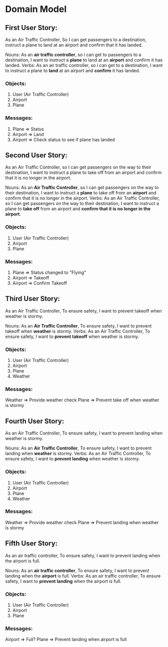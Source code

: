 # Domain Model

## First User Story:
As an Air Traffic Controller, So I can get passengers to a destination, instruct a plane to land at an airport and confirm that it has landed.

Nouns: As an **air traffic controller**, so i can get to passengers to a destination, I want to instruct a **plane** to land at an **airport** and confirm it has landed.
Verbs: As an air traffic controller, so i can get to a destination, I want to instruct a plane to **land** at an airport and **confirm** it has landed.

### Objects:
1. User (Air Traffic Controller)
2. Airport
3. Plane

### Messages:
1. Plane => Status
2. Airport => Land
3. Airport => Check status to see if plane has landed

## Second User Story:
As an Air Traffic Controller, so I can get passengers on the way to their destination, I want to instruct a plane to take off from an airport and confirm that it is no longer in the airport.

Nouns: As an **Air Traffic Controller**, so I can get passengers on the way to their destination, I want to instruct a **plane** to take off from an **airport** and confirm that it is no longer in the airport.
Verbs: As an Air Traffic Controller, so I can get passengers on the way to their destination, I want to instruct a plane to **take off** from an airport and **confirm that it is no longer in the airport**.

### Objects:
1. User (Air Traffic Controller)
2. Airport
3. Plane


### Messages:
1. Plane => Status changed to "Flying"
2. Airport => Takeoff
3. Airport => Confirm Takeoff


## Third User Story:
As an Air Traffic Controller, To ensure safety, I want to prevent takeoff when weather is stormy.

Nouns: As an **Air Traffic Controller**, To ensure safety, I want to prevent takeoff when **weather** is stormy.
Verbs: As an Air Traffic Controller, To ensure safety, I want to **prevent takeoff** when weather is stormy.

### Objects:
1. User (Air Traffic Controller)
2. Airport
3. Plane
4. Weather

### Messages:
Weather => Provide weather check
Plane => Prevent take off when weather is stormy


## Fourth User Story:
As an Air Traffic Controller, To ensure safety, I want to prevent landing when weather is stormy.

Nouns: As an **Air Traffic Controller**, To ensure safety, I want to prevent landing when **weather** is stormy.
Verbs: As an Air Traffic Controller, To ensure safety, I want to **prevent landing** when weather is stormy.

### Objects:
1. User (Air Traffic Controller)
2. Airport
3. Plane
4. Weather

### Messages:
Weather => Provide weather check
Plane => Prevent landing when weather is stormy

## Fifth User Story:
As an air traffic controller, To ensure safety, I want to prevent landing when the airport is full.

Nouns: As an **air traffic controller**, To ensure safety, I want to prevent landing when the **airport** is full.
Verbs: As an air traffic controller, To ensure safety, I want to **prevent landing** when the airport is full.

### Objects:
1. User (Air Traffic Controller)
2. Airport
3. Plane

### Messages:
Airport => Full?
Plane => Prevent landing when airport is full
